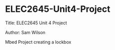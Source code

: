 # ELEC2645-Unit4-Project

Title: ELEC2645 Unit 4 Project

Author: Sam Wilson

Mbed Project creating a lockbox
